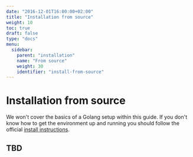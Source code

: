 ```yaml
---
date: "2016-12-01T16:00:00+02:00"
title: "Installation from source"
weight: 10
toc: true
draft: false
type: "docs"
menu:
  sidebar:
    parent: "installation"
    name: "From source"
    weight: 30
    identifier: "install-from-source"
---
```


# Installation from source

We won't cover the basics of a Golang setup within this guide. If you don't know how to get the environment up and running you should follow the official [install instructions](https://golang.org/doc/install).

## TBD
